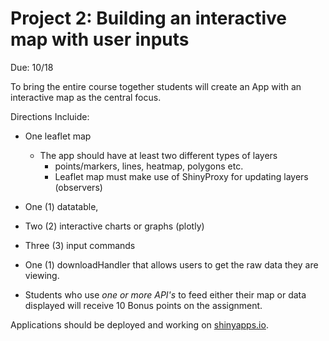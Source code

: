 # Project 2: Building an interactive map with user inputs

Due: 10/18

To bring the entire course together students will create an App with an interactive map as the central focus.

Directions Incluide:
* One leaflet map
  * The app should have at least two different types of layers 
    * points/markers, lines, heatmap, polygons etc.
    * Leaflet map must make use of ShinyProxy for updating layers (observers)
* One (1) datatable, 
* Two (2) interactive charts or graphs (plotly)
* Three (3) input commands 
* One (1) downloadHandler that allows users to get the raw data they are viewing.

* Students who use _one or more API's_ to feed either their map or data displayed will receive 10 Bonus points on the assignment.

Applications should be deployed and working on [shinyapps.io](https://www.shinyapps.io/).
